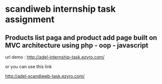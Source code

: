 # scandiweb internship task assignment

## Products list paga and product add page built on MVC architecture using php - oop - javascript
url demo :  http://adel-internship-task.ezyro.com/

or you can use this link

http://adel-scandiweb-task.ezyro.com/

